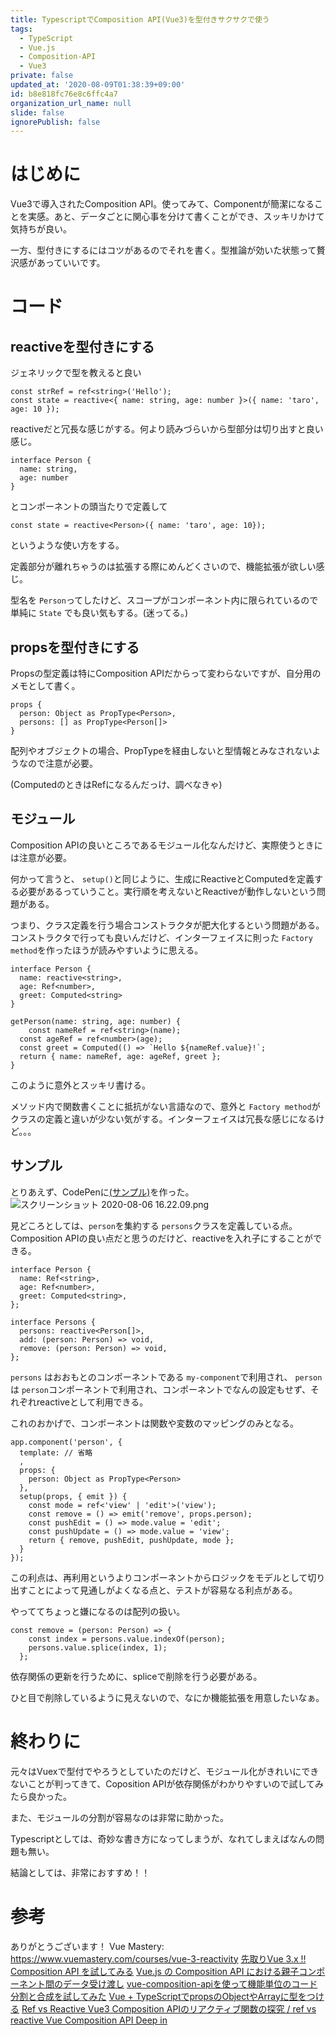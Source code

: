 ```yaml
---
title: TypescriptでComposition API(Vue3)を型付きサクサクで使う
tags:
  - TypeScript
  - Vue.js
  - Composition-API
  - Vue3
private: false
updated_at: '2020-08-09T01:38:39+09:00'
id: b8e818fc76e8c6ffc4a7
organization_url_name: null
slide: false
ignorePublish: false
---
```

# はじめに

Vue3で導入されたComposition API。使ってみて、Componentが簡潔になることを実感。あと、データごとに関心事を分けて書くことができ、スッキリかけて気持ちが良い。

一方、型付きにするにはコツがあるのでそれを書く。型推論が効いた状態って贅沢感があっていいです。

# コード

## reactiveを型付きにする

ジェネリックで型を教えると良い

```tsx
const strRef = ref<string>('Hello');
const state = reactive<{ name: string, age: number }>({ name: 'taro', age: 10 });
```

reactiveだと冗長な感じがする。何より読みづらいから型部分は切り出すと良い感じ。

```tsx
interface Person {
  name: string,
  age: number
}
```

とコンポーネントの頭当たりで定義して

```tsx
const state = reactive<Person>({ name: 'taro', age: 10});
```

というような使い方をする。

定義部分が離れちゃうのは拡張する際にめんどくさいので、機能拡張が欲しい感じ。

型名を `Person`ってしたけど、スコープがコンポーネント内に限られているので単純に `State` でも良い気もする。(迷ってる。)

## propsを型付きにする

Propsの型定義は特にComposition APIだからって変わらないですが、自分用のメモとして書く。

```tsx
props {
  person: Object as PropType<Person>,
  persons: [] as PropType<Person[]>
}
```

配列やオブジェクトの場合、PropTypeを経由しないと型情報とみなされないようなので注意が必要。

(ComputedのときはRefになるんだっけ、調べなきゃ)

## モジュール

Composition APIの良いところであるモジュール化なんだけど、実際使うときには注意が必要。

何かって言うと、 `setup()`と同じように、生成にReactiveとComputedを定義する必要があるっていうこと。実行順を考えないとReactiveが動作しないという問題がある。

つまり、クラス定義を行う場合コンストラクタが肥大化するという問題がある。コンストラクタで行っても良いんだけど、インターフェイスに則った `Factory method`を作ったほうが読みやすいように思える。

```tsx
interface Person {
  name: reactive<string>,
  age: Ref<number>,
  greet: Computed<string>
}

getPerson(name: string, age: number) {
	const nameRef = ref<string>(name);
  const ageRef = ref<number>(age);
  const greet = Computed(() => `Hello ${nameRef.value}!`;
  return { name: nameRef, age: ageRef, greet };
}
```

このように意外とスッキリ書ける。 

メソッド内で関数書くことに抵抗がない言語なので、意外と `Factory method`がクラスの定義と違いが少ない気がする。インターフェイスは冗長な感じになるけど。。。

## サンプル

とりあえず、CodePenに[(サンプル)](https://codepen.io/iwamoto-takaaki/pen/XWXvOwQ?editors=0111)を作った。
![スクリーンショット 2020-08-06 16.22.09.png](https://qiita-image-store.s3.ap-northeast-1.amazonaws.com/0/310093/edfe845f-ec4e-3257-9838-c8cb2ea8be64.png)

見どころとしては、`person`を集約する `persons`クラスを定義している点。Composition APIの良い点だと思うのだけど、reactiveを入れ子にすることができる。

```tsx
interface Person {
  name: Ref<string>,
  age: Ref<number>,
  greet: Computed<string>,
};

interface Persons {
  persons: reactive<Person[]>,
  add: (person: Person) => void,
  remove: (person: Person) => void,
};
```

`persons` はおおもとのコンポーネントである `my-component`で利用され、 `person`は `person`コンポーネントで利用され、コンポーネントでなんの設定もせず、それぞれreactiveとして利用できる。

これのおかげで、コンポーネントは関数や変数のマッピングのみとなる。

```tsx
app.component('person', {
  template: // 省略
  ,
  props: {
    person: Object as PropType<Person>
  },
  setup(props, { emit }) {
    const mode = ref<'view' | 'edit'>('view');
    const remove = () => emit('remove', props.person);
    const pushEdit = () => mode.value = 'edit';
    const pushUpdate = () => mode.value = 'view';
    return { remove, pushEdit, pushUpdate, mode };
  }
});
```

この利点は、再利用というよりコンポーネントからロジックをモデルとして切り出すことによって見通しがよくなる点と、テストが容易なる利点がある。

やっててちょっと嫌になるのは配列の扱い。

```tsx
const remove = (person: Person) => {
    const index = persons.value.indexOf(person);
    persons.value.splice(index, 1);
  };
```

依存関係の更新を行うために、spliceで削除を行う必要がある。

ひと目で削除しているように見えないので、なにか機能拡張を用意したいなぁ。

# 終わりに

元々はVuexで型付でやろうとしていたのだけど、モジュール化がきれいにできないことが判ってきて、Coposition APIが依存関係がわかりやすいので試してみたら良かった。

また、モジュールの分割が容易なのは非常に助かった。

Typescriptとしては、奇妙な書き方になってしまうが、なれてしまえばなんの問題も無い。

結論としては、非常におすすめ！！

# 参考
ありがとうございます！
Vue Mastery: https://www.vuemastery.com/courses/vue-3-reactivity
[先取りVue 3.x !! Composition API を試してみる](https://qiita.com/ryo2132/items/f055679e9974dbc3f977)
[Vue.js の Composition API における親子コンポーネント間のデータ受け渡し](https://qiita.com/jay-es/items/8b3b2bf06eeefdc43a5a)
[vue-composition-apiを使って機能単位のコード分割と合成を試してみた](https://qiita.com/s_nagasawa/items/ef70032f996face318e5)
[Vue + TypeScriptでpropsのObjectやArrayに型をつける](https://qiita.com/iMasanari/items/31d8a26c7ee22793585c)
[Ref vs Reactive Vue3 Composition APIのリアクティブ関数の探究 / ref vs reactive Vue Composition API Deep in
](https://speakerdeck.com/kawamataryo/ref-vs-reactive-vue-composition-api-deep-in)

